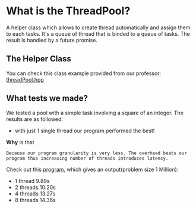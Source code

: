 # What is the ThreadPool?

A helper class which allows to create thread automatically and assign them to each tasks. It's a queue of thread that is binded to a queue of tasks. The result is handled by a future promise.

## The Helper Class

You can check this class example provided from our professor: [threadPool.hpp](../include/threadPool.hpp)

## What tests we made?

We tested a pool with a simple task involving a square of an integer. The results are as followed:

- with just 1 single thread our program performed the best!

**Why** is that

    Because our program granularity is very less. The overhead beats our program thus increasing number of threads introduces latency.

Check out this [program](./thread_pool.cpp), which gives an output(problem size 1 Million):

- 1 thread 9.89s
- 2 threads 10.20s
- 4 threads 13.27s
- 8 threads 14.36s

